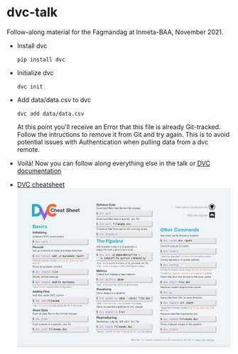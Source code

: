 # dvc-talk

Follow-along material for the Fagmandag at Inmeta-BAA, November 2021.

- Install dvc

      pip install dvc
      
- Initialize dvc 
    
      dvc init
      
- Add data/data.csv to dvc

      dvc add data/data.csv
      
  At this point you'll receive an Error that this file is already Git-tracked. Follow the intructions to remove it from Git and try again. This is to avoid potential issues with Authentication when pulling data from a dvc remote.
  
- Voilà! Now you can follow along everything else in the talk or [DVC documentation](https://dvc.org/doc)
  
- [DVC cheatsheet](https://www.globalsqa.com/dvc-cheat-sheet/)
![DVC cheatsheet](https://raw.githubusercontent.com/asadisaghar/dvc-talk/main/other/DVC_cheatsheet.webp)
